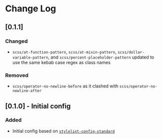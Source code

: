 # Change Log
## [0.1.1]
### Changed
- `scss/at-function-pattern`, `scss/at-mixin-pattern`, `scss/dollar-variable-pattern`, and `scss/percent-placeholder-pattern` updated to use the same kebab case regex as class names 
### Removed 
- `scss/operator-no-newline-before` as it clashed with `scss/operator-no-newline-after`

## [0.1.0] - Initial config
### Added
- Initial config based on [`stylelint-config-standard`](https://www.npmjs.com/package/stylelint-config-standard)
